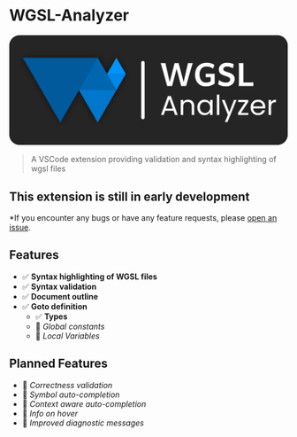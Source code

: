 # WGSL-Analyzer

![wgsl-analyzer banner](media/banner.svg)

> A VSCode extension providing validation and syntax highlighting of wgsl files

## This extension is still in early development

*If you encounter any bugs or have any feature requests, please [open an issue](https://github.com/unfinishedprogram/wgsl-analyzer/issues).

## Features

- ✅ **Syntax highlighting of WGSL files**
- ✅ **Syntax validation**
- ✅ **Document outline**
- ✅ **Goto definition**
  - ✅ **Types**
  - 🚧 *Global constants*
  - 🚧 *Local Variables*

## Planned Features

- 🚧 *Correctness validation*
- 🚧 *Symbol auto-completion*
- 🚧 *Context aware auto-completion*
- 🚧 *Info on hover*
- 🚧 *Improved diagnostic messages*
